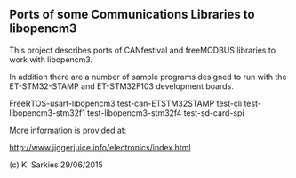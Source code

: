 Ports of some Communications Libraries to libopencm3
----------------------------------------------------

This project describes ports of CANfestival and freeMODBUS libraries to
work with libopencm3.

In addition there are a number of sample programs designed to run with the
ET-STM32-STAMP and ET-STM32F103 development boards.

FreeRTOS-usart-libopencm3
test-can-ETSTM32STAMP
test-cli
test-libopencm3-stm32f1
test-libopencm3-stm32f4
test-sd-card-spi

More information is provided at:

http://www.jiggerjuice.info/electronics/index.html

(c) K. Sarkies 29/06/2015

